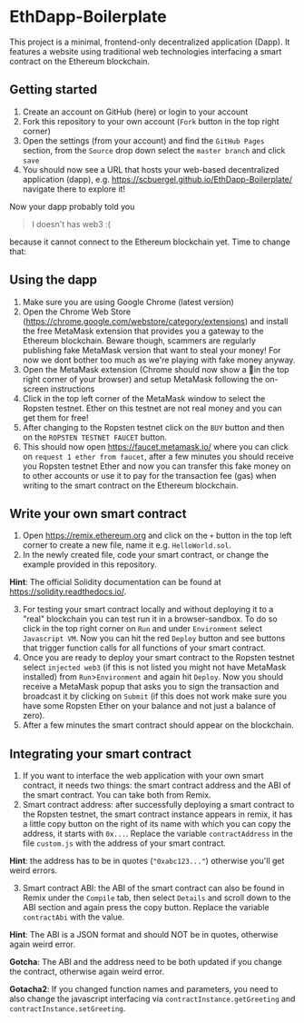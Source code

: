 # EthDapp-Boilerplate
This project is a minimal, frontend-only decentralized application (Dapp). It features a website using traditional web technologies interfacing a smart contract on the Ethereum blockchain.

## Getting started
1. Create an account on GitHub (here) or login to your account
2. Fork this repository to your own account (`Fork` button in the top right corner)
3. Open the settings (from your account) and find the `GitHub Pages` section, from the `Source` drop down select the `master branch` and click `save`
4. You should now see a URL that hosts your web-based decentralized application (dapp), e.g. https://scbuergel.github.io/EthDapp-Boilerplate/ navigate there to explore it!

Now your dapp probably told you
> I doesn't has web3 :(

because it cannot connect to the Ethereum blockchain yet. Time to change that:

## Using the dapp
1. Make sure you are using Google Chrome (latest version)
2. Open the Chrome Web Store (https://chrome.google.com/webstore/category/extensions) and install the free MetaMask extension that provides you a gateway to the Ethereum blockchain. Beware though, scammers are regularly publishing fake MetaMask version that want to steal your money! For now we dont bother too much as we're playing with fake money anyway.
3. Open the MetaMask extension (Chrome should now show a 🦊in the top right corner of your browser) and setup MetaMask following the on-screen instructions
4. Click in the top left corner of the MetaMask window to select the Ropsten testnet. Ether on this testnet are not real money and you can get them for free!
5. After changing to the Ropsten testnet click on the `BUY` button and then on the `ROPSTEN TESTNET FAUCET` button.
6. This should now open https://faucet.metamask.io/ where you can click on `request 1 ether from faucet`, after a few minutes you should receive you Ropsten testnet Ether and now you can transfer this fake money on to other accounts or use it to pay for the transaction fee (gas) when writing to the smart contract on the Ethereum blockchain.

## Write your own smart contract
1. Open https://remix.ethereum.org and click on the `+` button in the top left corner to create a new file, name it e.g. `HelloWorld.sol`.
2. In the newly created file, code your smart contract, or change the example provided in this repository.

**Hint**: The official Solidity documentation can be found at https://solidity.readthedocs.io/.

3. For testing your smart contract locally and without deploying it to a "real" blockchain you can test run it in a browser-sandbox. To do so click in the top right corner on `Run` and under `Environment` select `Javascript VM`. Now you can hit the red `Deploy` button and see buttons that trigger function calls for all functions of your smart contract.
4. Once you are ready to deploy your smart contract to the Ropsten testnet select `injected web3` (if this is not listed you might not have MetaMask installed) from `Run`>`Environment` and again hit `Deploy`. Now you should receive a MetaMask popup that asks you to sign the transaction and broadcast it by clicking on `Submit` (if this does not work make sure you have some Ropsten Ether on your balance and not just a balance of zero).
5. After a few minutes the smart contract should appear on the blockchain.

## Integrating your smart contract
1. If you want to interface the web application with your own smart contract, it needs two things: the smart contract address and the ABI of the smart contract. You can take both from Remix.
2. Smart contract address: after successfully deploying a smart contract to the Ropsten testnet, the smart contract instance appears in remix, it has a little copy button on the right of its name with which you can copy the address, it starts with `0x...`. Replace the variable `contractAddress` in the file `custom.js` with the address of your smart contract.

**Hint**: the address has to be in quotes (`"0xabc123..."`) otherwise you'll get weird errors.

3. Smart contract ABI: the ABI of the smart contract can also be found in Remix under the `Compile` tab, then select `Details` and scroll down to the ABI section and again press the copy button. Replace the variable `contractAbi` with the value.

**Hint**: The ABI is a JSON format and should NOT be in quotes, otherwise again weird error.

**Gotcha**: The ABI and the address need to be both updated if you change the contract, otherwise again weird error.

**Gotacha2**: If you changed function names and parameters, you need to also change the javascript interfacing via `contractInstance.getGreeting` and `contractInstance.setGreeting`.
